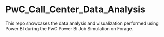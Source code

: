 # PwC_Call_Center_Data_Analysis
This repo showcases the data analysis and visualization performed using Power BI during the PwC Power Bi Job Simulation on Forage.
